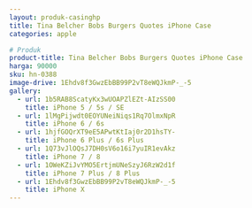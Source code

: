 ```yaml
---
layout: produk-casinghp
title: Tina Belcher Bobs Burgers Quotes iPhone Case
categories: apple

# Produk
product-title: Tina Belcher Bobs Burgers Quotes iPhone Case
harga: 90000
sku: hn-0388
image-drive: 1Ehdv8f3GwzEbBB99P2vT8eWQJkmP-_-5
gallery:
  - url: 1b5RAB8ScatyKx3wUOAPZlEZt-AIzSS00
    title: iPhone 5 / 5s / SE
  - url: 1lMgPijwdt0EOYUNeiNiqs1Rq7OlmxNpR
    title: iPhone 6 / 6s
  - url: 1hjfGOQrXT9eE5APwtKtIaj0r2D1hsTY-
    title: iPhone 6 Plus / 6s Plus
  - url: 1Q73vJlOQsJ7DH0sV6o16i7yuIR1evAkz
    title: iPhone 7 / 8
  - url: 1OWeKZiJvYMO5ErtjmUNeSzyJ6RzW2d1f
    title: iPhone 7 Plus / 8 Plus
  - url: 1Ehdv8f3GwzEbBB99P2vT8eWQJkmP-_-5
    title: iPhone X
---
```

